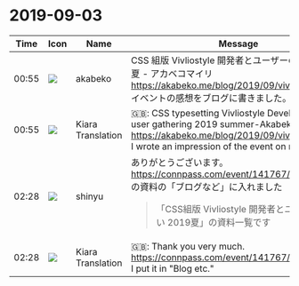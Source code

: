 # 2019-09-03

|Time|Icon|Name|Message|
|---|---|---|---|
|00:55|![](https://avatars.slack-edge.com/2019-05-15/624511073651_25909952cd7a069ceed2_72.png)|akabeko|CSS 組版 Vivliostyle 開発者とユーザーの集い 2019 夏 - アカベコマイリ<br><https://akabeko.me/blog/2019/09/vivliostyle/><br>イベントの感想をブログに書きました。|
|00:55|![](https://avatars.slack-edge.com/2019-08-21/732685848020_f3f20736795184660348_72.png)|Kiara Translation|🇬🇧: CSS typesetting Vivliostyle Developer and user gathering 2019 summer-Akabekomairi<br><https://akabeko.me/blog/2019/09/vivliostyle/><br>I wrote an impression of the event on my blog.|
|02:28|![](https://avatars.slack-edge.com/2018-04-27/354445776386_e258f5ed5ba887b08668_72.jpg)|shinyu|ありがとうございます。<br><https://connpass.com/event/141767/presentation/><br>の資料の「ブログなど」に入れました<br><blockquote>「CSS組版 Vivliostyle 開発者とユーザーの集い 2019夏」の資料一覧です</blockquote>|
|02:28|![](https://avatars.slack-edge.com/2019-08-21/732685848020_f3f20736795184660348_72.png)|Kiara Translation|🇬🇧: Thank you very much.<br><https://connpass.com/event/141767/presentation/><br>I put it in "Blog etc."|
